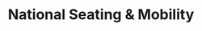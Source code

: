---
title: "National Seating & Mobility"
url: /centennial/national-seating-and-mobility/
shop: medical supply
---